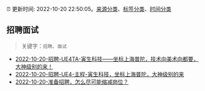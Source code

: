 :alarm_clock: 更新时间: 2022-10-20 22:50:05。[来源分类](../README.md)、[标签分类](../TAGS.md)、[时间分类](../TIMELINE.md)

## 招聘面试


> 关键字：`招聘`、`面试`



- [2022-10-20-招聘-UE4TA-寅生科技——坐标上海普陀，技术向美术向都要，大神级别的来！](https://www.v2ex.com/t/888564) 
- [2022-10-20-招聘-UE4-主程-寅生科技，坐标上海普陀，大神级别的来](https://www.v2ex.com/t/888558) 
- [2022-10-20-准备招聘，怎么尽可能缩减岗位？](https://www.v2ex.com/t/888546) 